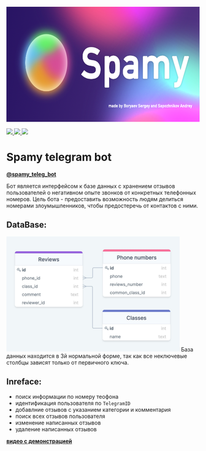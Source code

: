 <p align="left">
  <img src=img/spamy.png height=300>
  <p align="left">
	<a href="https://www.python.org/">
    <img src="https://img.shields.io/badge/runs%20on-python-brightgreen" />
      </a>
	<a href="https://www.sqlite.org/index.html">
	  <img src="https://img.shields.io/badge/runs%20on-sqlite3-brightgreen">
      </a>
  <a href="https://telegram.org">
	  <img src="https://img.shields.io/badge/runs%20on-telegram-9cf">
      </a>
  </p>
</p>

# Spamy telegram bot
[**@spamy_teleg_bot**](https://t.me/spamy_teleg_bot)  

Бот является интерфейсом к базе данных с хранением отзывов пользователей о негативном опыте звонков от конкретных телефонных номеров. Цель бота - предоставить возможность людям делиться номерами злоумышленников, чтобы предостеречь от контактов с ними.

## DataBase:
<img src=pageimg/database_structure.jpg height=300>
База данных находится в 3й нормальной форме, так как все неключевые столбцы зависят только от первичного ключа.  

## Inreface:
* поиск информации по номеру теофона
* идентификация пользователя по `TelegramID`
* добавлние отзывов с указанием категории и комментария
* поиск всех отзывов пользователя
* изменение написанных отзывов
* удаление написанных отзывов

[**видео с демонстрацией**](https://drive.google.com/file/d/1zi7y3rADAkPo8A45RJ9imYq9g6yjyQyt/view?usp=drivesdk)
